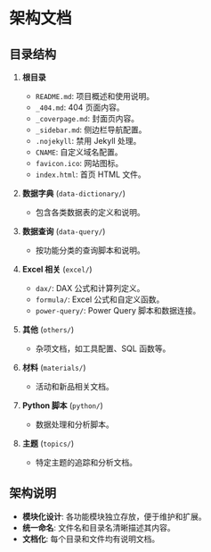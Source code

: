 # 架构文档

## 目录结构

1. **根目录**
   - `README.md`: 项目概述和使用说明。
   - `_404.md`: 404 页面内容。
   - `_coverpage.md`: 封面页内容。
   - `_sidebar.md`: 侧边栏导航配置。
   - `.nojekyll`: 禁用 Jekyll 处理。
   - `CNAME`: 自定义域名配置。
   - `favicon.ico`: 网站图标。
   - `index.html`: 首页 HTML 文件。

2. **数据字典** (`data-dictionary/`)
   - 包含各类数据表的定义和说明。

3. **数据查询** (`data-query/`)
   - 按功能分类的查询脚本和说明。

4. **Excel 相关** (`excel/`)
   - `dax/`: DAX 公式和计算列定义。
   - `formula/`: Excel 公式和自定义函数。
   - `power-query/`: Power Query 脚本和数据连接。

5. **其他** (`others/`)
   - 杂项文档，如工具配置、SQL 函数等。

6. **材料** (`materials/`)
   - 活动和新品相关文档。

7. **Python 脚本** (`python/`)
   - 数据处理和分析脚本。

8. **主题** (`topics/`)
   - 特定主题的追踪和分析文档。

## 架构说明

- **模块化设计**: 各功能模块独立存放，便于维护和扩展。
- **统一命名**: 文件名和目录名清晰描述其内容。
- **文档化**: 每个目录和文件均有说明文档。